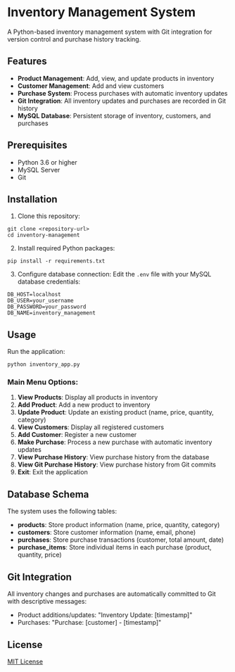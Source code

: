 # Inventory Management System

A Python-based inventory management system with Git integration for version control and purchase history tracking.

## Features

- **Product Management**: Add, view, and update products in inventory
- **Customer Management**: Add and view customers
- **Purchase System**: Process purchases with automatic inventory updates
- **Git Integration**: All inventory updates and purchases are recorded in Git history
- **MySQL Database**: Persistent storage of inventory, customers, and purchases

## Prerequisites

- Python 3.6 or higher
- MySQL Server
- Git

## Installation

1. Clone this repository:
```
git clone <repository-url>
cd inventory-management
```

2. Install required Python packages:
```
pip install -r requirements.txt
```

3. Configure database connection:
Edit the `.env` file with your MySQL database credentials:
```
DB_HOST=localhost
DB_USER=your_username
DB_PASSWORD=your_password
DB_NAME=inventory_management
```

## Usage

Run the application:
```
python inventory_app.py
```

### Main Menu Options:

1. **View Products**: Display all products in inventory
2. **Add Product**: Add a new product to inventory
3. **Update Product**: Update an existing product (name, price, quantity, category)
4. **View Customers**: Display all registered customers
5. **Add Customer**: Register a new customer
6. **Make Purchase**: Process a new purchase with automatic inventory updates
7. **View Purchase History**: View purchase history from the database
8. **View Git Purchase History**: View purchase history from Git commits
9. **Exit**: Exit the application

## Database Schema

The system uses the following tables:

- **products**: Store product information (name, price, quantity, category)
- **customers**: Store customer information (name, email, phone)
- **purchases**: Store purchase transactions (customer, total amount, date)
- **purchase_items**: Store individual items in each purchase (product, quantity, price)

## Git Integration

All inventory changes and purchases are automatically committed to Git with descriptive messages:

- Product additions/updates: "Inventory Update: [timestamp]"
- Purchases: "Purchase: [customer] - [timestamp]"

## License

[MIT License](LICENSE)
